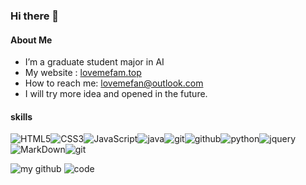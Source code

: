 ### Hi there 👋

<!--
**lovemefan/lovemefan** is a ✨ _special_ ✨ repository because its `README.md` (this file) appears on your GitHub profile.

Here are some ideas to get you started:

- 🔭 I’m currently working on ...
- 🌱 I’m currently learning ...
- 👯 I’m looking to collaborate on ...
- 🤔 I’m looking for help with ...
- 💬 Ask me about ...
- 📫 How to reach me: ...
- 😄 Pronouns: ...
- ⚡ Fun fact: ...
-->



#### About Me

-  I’m a graduate student major in AI
- My website : [lovemefam.top](lovemefam.top) 
- How to reach me: lovemefan@outlook.com
- I will try more idea and opened in the future. 

#### skills

![HTML5](https://img.shields.io/badge/html%205-grey?style=for-the-badge&logo=html5&logoColor=white&labelColor=fe4365)![CSS3](https://img.shields.io/badge/css%203-grey?style=for-the-badge&logo=css3&logoColor=white&labelColor=fe4365)![JavaScript](https://img.shields.io/badge/-JavaScript-grey?style=for-the-badge&logo=javascript&logoColor=white&labelColor=fe4365)![java](https://img.shields.io/badge/-java-grey?style=for-the-badge&logo=java&logoColor=white&labelColor=fe4365)![git](https://img.shields.io/badge/-git-grey?style=for-the-badge&logo=git&logoColor=white&labelColor=fe4365)![github](https://img.shields.io/badge/-github-grey?style=for-the-badge&logo=github&logoColor=white&labelColor=fe4365)![python](https://img.shields.io/badge/-python-grey?style=for-the-badge&logo=python&logoColor=white&labelColor=fe4365)![jquery](https://img.shields.io/badge/-jquery-grey?style=for-the-badge&logo=jquery&logoColor=white&labelColor=fe4365)![MarkDown](https://img.shields.io/badge/-Markdown-grey?style=for-the-badge&logo=Markdown&logoColor=white&labelColor=fe4365)![git](https://img.shields.io/badge/-git-grey?style=for-the-badge&logo=git&logoColor=white&labelColor=fe4365)



![my github](https://github-readme-stats.vercel.app/api?username=lovemefan&show_icons=true&theme=dracula)
![code](https://github-readme-stats.vercel.app/api/top-langs/?username=lovemefan&layout=compact&text_color=daf7dc&bg_color=151515)





